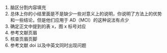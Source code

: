1.  脑区分割内容填充
2. 总体上你的小结里面是不是缺少一些对意义上的说明，你说明了方法上的优势和一些结论，但是他们应用于 AD（MCI）的这种说法有点少
3. 确定正文中提到的表 x，图 x 标号对应
4. 参考文献页眉
5. 核查页眉页脚
6. 参考文献 doi 以及中英文同时出现问题
